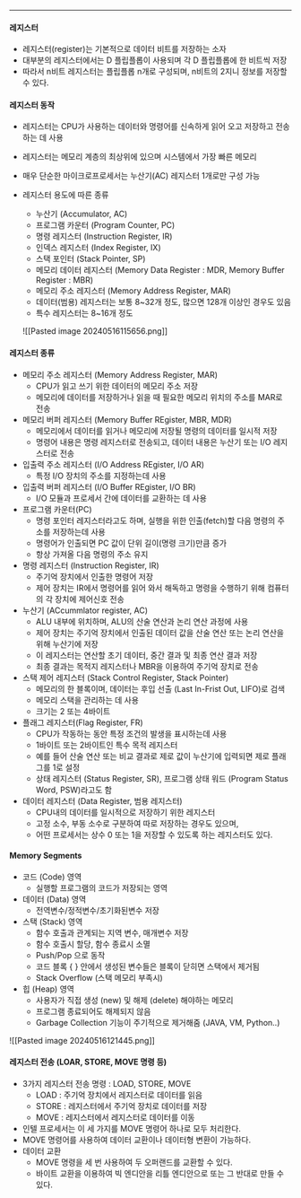 
---
#### 레지스터
- 레지스터(register)는 기본적으로 데이터 비트를 저장하는 소자
- 대부분의 레지스터에서는 D 플립플롭이 사용되며 각 D 플립플롭에 한 비트씩 저장
- 따라서 n비트 레지스터는 플립플롭 n개로 구성되며, n비트의 2지니 정보를 저장할 수 있다.

#### 레지스터 동작
- 레지스터는 CPU가 사용하는 데이터와 명령어를 신속하게 읽어 오고 저장하고 전송하는 데 사용
- 레지스터는 메모리 계층의 최상위에 있으며 시스템에서 가장 빠른 메모리
- 매우 단순한 마이크로프로세서는 누산기(AC) 레지스터 1개로만 구성 가능
- 레지스터 용도에 따른 종류
	- 누산기 (Accumulator, AC)
	- 프로그램 카운터 (Program Counter, PC)
	- 명령 레지스터 (Instruction Register, IR)
	- 인덱스 레지스터 (Index Register, IX)
	- 스택 포인터 (Stack Pointer, SP)
	- 메모리 데이터 레지스터 (Memory Data Register : MDR, Memory Buffer Register : MBR)
	- 메모리 주소 레지스터 (Memory Address Register, MAR)
	- 데이터(범용) 레지스터는 보통 8~32개 정도, 많으면 128개 이상인 경우도 있음
	- 특수 레지스터는 8~16개 정도

	![[Pasted image 20240516115656.png]]

#### 레지스터 종류
- 메모리 주소 레지스터 (Memory Address Register, MAR)
	- CPU가 읽고 쓰기 위한 데이터의 메모리 주소 저장
	- 메모리에 데이터를 저장하거나 읽을 때 필요한 메모리 위치의 주소를 MAR로 전송
- 메모리 버퍼 레지스터 (Memory Buffer REgister, MBR, MDR)
	- 메모리에서 데이터를 읽거나 메모리에 저장될 명령의 데이터를 일시적 저장
	- 명령어 내용은 명령 레지스터로 전송되고, 데이터 내용은 누산기 또는 I/O 레지스터로 전송
- 입출력 주소 레지스터 (I/O Address REgister, I/O AR)
	- 특정 I/O 장치의 주소를 지정하는데 사용
- 입출력 버퍼 레지스터 (I/O Buffer REgister, I/O BR)
	- I/O 모듈과 프로세서 간에 데이터를 교환하는 데 사용
- 프로그램 카운터(PC)
	- 명령 포인터 레지스터라고도 하며, 실행을 위한 인출(fetch)할 다음 명령의 주소를 저장하는데 사용
	- 명령어가 인출되면 PC 값이 단위 길이(명령 크기)만큼 증가
	- 항상 가져올 다음 명령의 주소 유지
- 명령 레지스터 (Instruction Register, IR)
	- 주기억 장치에서 인출한 명령어 저장
	- 제어 장치는 IR에서 명령어를 읽어 와서 해독하고 명령을 수행하기 위해 컴퓨터의 각 장치에 제어신호 전송
- 누산기 (ACcummlator register, AC)
	- ALU 내부에 위치하며, ALU의 산술 연산과 논리 연산 과정에 사용
	- 제어 장치는 주기억 장치에서 인출된 데이터 값을 산술 연산 또는 논리 연산을 위해 누산기에 저장
	- 이 레지스터는 연산할 초기 데이터, 중간 결과 및 최종 연산 결과 저장
	- 최종 결과는 목적지 레지스터나 MBR을 이용하여 주기억 장치로 전송
- 스택 제어 레지스터 (Stack Control Register, Stack Pointer)
	- 메모리의 한 블록이며, 데이터는 후입 선출 (Last In-Frist Out, LIFO)로 검색
	- 메모리 스택을 관리하는 데 사용
	- 크기는 2 또는 4바이트
- 플래그 레지스터(Flag Register, FR)
	- CPU가 작동하는 동안 특정 조건의 발생을 표시하는데 사용
	- 1바이트 또는 2바이트인 특수 목적 레지스터
	- 예를 들어 산술 연산 또는 비교 결과로 제로 값이 누산기에 입력되면 제로 플래그를 1로 설정
	- 상태 레지스터 (Status Register, SR), 프로그램 상태 워드 (Program Status Word, PSW)라고도 함
- 데이터 레지스터 (Data Register, 범용 레지스터)
	- CPU내의 데이터를 일시적으로 저장하기 위한 레지스터
	- 고정 소수, 부동 소수로 구분하여 따로 저장하는 경우도 있으며,
	- 어떤 프로세서는 상수 0 또는 1을 저장할 수 있도록 하는 레지스터도 있다.

#### Memory Segments
- 코드 (Code) 영역
	- 실행할 프로그램의 코드가 저장되는 영역
- 데이터 (Data) 영역
	- 전역변수/정적변수/초기화된변수 저장
- 스택 (Stack) 영역
	- 함수 호출과 관계되는 지역 변수, 매개변수 저장
	- 함수 호출시 할당, 함수 종료시 소멸
	- Push/Pop 으로 동작
	- 코드 블록 { } 안에서 생성된 변수들은 블록이 닫히면 스택에서 제거됨
	- Stack Overflow (스택 메모리 부족시)
- 힙 (Heap) 영역
	- 사용자가 직접 생성 (new) 및 해제 (delete) 해야하는 메모리
	- 프로그램 종료되어도 해제되지 않음
	- Garbage Collection 기능이 주기적으로 제거해줌 (JAVA, VM, Python..)
	
![[Pasted image 20240516121445.png]]

#### 레지스터 전송 (LOAR, STORE, MOVE 명령 등)
- 3가지 레지스터 전송 명령 : LOAD, STORE, MOVE
	- LOAD : 주기억 장치에서 레지스터로 데이터를 읽음
	- STORE : 레지스터에서 주기억 장치로 데이터를 저장
	- MOVE : 레지스터에서 레지스터로 데이터를 이동
- 인텔 프로세서는 이 세 가지를 MOVE 명령어 하나로 모두 처리한다.
- MOVE 명령어를 사용하여 데이터 교환이나 데이터형 변환이 가능하다.
- 데이터 교환
	- MOVE 명령을 세 번 사용하여 두 오퍼랜드를 교환할 수 있다.
	- 바이트 교환을 이용하여 빅 엔디안을 리틀 엔디안으로 또는 그 반대로 만들 수 있다.